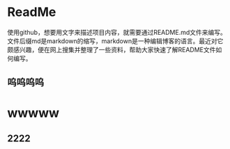 # ReadMe
使用github，想要用文字来描述项目内容，就需要通过README.md文件来编写。文件后缀md是markdown的缩写，markdown是一种编辑博客的语言。最近对它颇感兴趣，便在网上搜集并整理了一些资料，帮助大家快速了解README文件如何编写。

## 呜呜呜呜

wwwww
========


2222
-----
